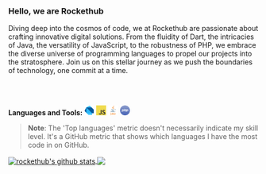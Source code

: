 ### Hello, we are Rockethub

Diving deep into the cosmos of code, we at Rockethub are passionate about crafting innovative digital solutions. From the fluidity of Dart, the intricacies of Java, the versatility of JavaScript, to the robustness of PHP, we embrace the diverse universe of programming languages to propel our projects into the stratosphere. Join us on this stellar journey as we push the boundaries of technology, one commit at a time.

<br />
<br />

**Languages and Tools:**
<code><img height="20" src="https://raw.githubusercontent.com/github/explore/80688e429a7d4ef2fca1e82350fe8e3517d3494d/topics/dart/dart.png"></code>
<code><img height="20" src="https://raw.githubusercontent.com/github/explore/80688e429a7d4ef2fca1e82350fe8e3517d3494d/topics/javascript/javascript.png"></code>
<code><img height="20" src="https://raw.githubusercontent.com/github/explore/80688e429a7d4ef2fca1e82350fe8e3517d3494d/topics/java/java.png"></code>
<code><img height="20" src="https://github.com/rockehub/rockehub/blob/84a14f8e0a33471383bdee0d38f5f3f542c981f1/assets/php.png"></code>

> **Note**: The 'Top languages' metric doesn't necessarily indicate my skill level. It's a GitHub metric that shows which languages I have the most code in on GitHub.

<a href="https://github.com/rockehub">
  <img align="center" src="https://github-readme-stats.vercel.app/api?username=rockehub&show_icons=true&include_all_commits=true&theme=material-palenight" alt="rockethub's github stats" />
</a>
<a href="https://github.com/rockehub?tab=repositories">
  <img align="center" src="https://github-readme-stats.vercel.app/api/top-langs/?username=rockehub&layout=donut-vertical&theme=material-palenight" />
</a>

